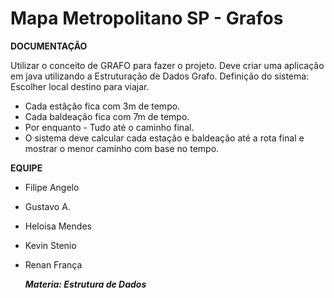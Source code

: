 # Mapa Metropolitano SP - Grafos

**DOCUMENTAÇÃO**

Utilizar o conceito de GRAFO para fazer o projeto. Deve criar uma aplicação em java utilizando a Estruturação de Dados Grafo.
Definição do sistema: Escolher local destino para viajar.

- Cada estãção fica com 3m de tempo.
- Cada baldeação fica com 7m de tempo.
- Por enquanto - Tudo até o caminho final.
- O sistema deve calcular cada estação e baldeação até a rota final e mostrar o menor caminho com base no tempo.

**EQUIPE**
- Filipe Angelo
- Gustavo A.
- Heloisa Mendes
- Kevin Stenio
- Renan França

  ***Materia: Estrutura de Dados***
